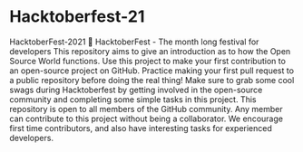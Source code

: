 # Hacktoberfest-21
HacktoberFest-2021 🎯 HacktoberFest - The month long festival for developers This repository aims to give an introduction as to how the Open Source World functions. Use this project to make your first contribution to an open-source project on GitHub. Practice making your first pull request to a public repository before doing the real thing!  Make sure to grab some cool swags during Hacktoberfest by getting involved in the open-source community and completing some simple tasks in this project.  This repository is open to all members of the GitHub community. Any member can contribute to this project without being a collaborator. We encourage first time contributors, and also have interesting tasks for experienced developers.
